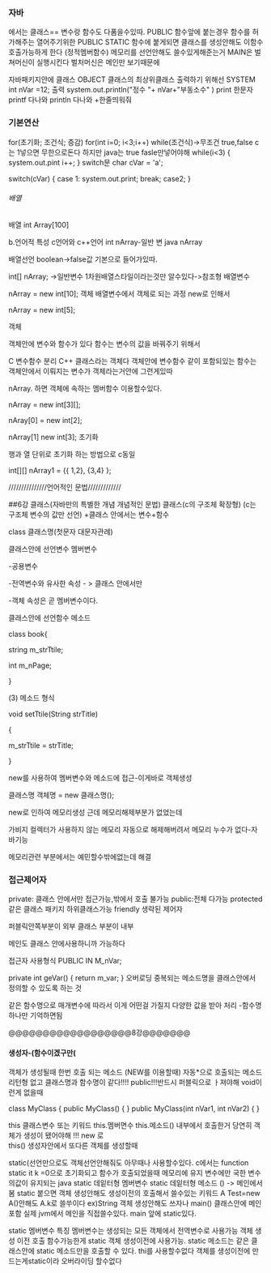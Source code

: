 
### 자바
에서는 클래스== 변수랑 함수도 다품을수있따.
PUBLIC  함수앞에 붙는경우
함수를 허가해주는 열어주기위한 PUBLIC 
STATIC  함수에 붙게되면 클래스를 생성안해도 이함수 호출가능하게 한다 (정적멤버함수)
메모리를 선언안해도 쓸수있게해준는거
MAIN은 벌쳐머신이 실행시킨다 벌처머신은 메인만 보기때문에


자바패키지안에 클래스
OBJECT 클래스의 최상위클래스
출력하기 위해선 SYSTEM
int nVar =12;
출력 system.out.println("정수 "+ nVar+"부동소수" )
print 한문자 
printf 다나와 
println 다나와 +한줄띄워줘


### 기본연산
for(초기화; 조건식; 증감)
for(int i=0; i<3;i++)
while(조건식)->무조건 true,false
c는 1넣으면 무한으로돈다 하지만 java는 true fasle만넣어야해
while(i<3)
{
system.out.pint
i++;
}
switch문
char cVar = 'a';

switch(cVar)
{
case 1:
                   system.out.print;
                  break;
case2;
}

###### 배열

배열
int Array[100]

b.언어적 특성
c언어와 c++언어
int nArray-일반 변
java nArray

배열선언
boolean->false값 기본으로 들어가있따.

int[] nArray;  ->일반변수 1차원배열스타일이라는것만 알수있다->참조형 배열변수

nArray = new int[10]; 객체       배열변수에서 객체로 되는 과정 new로 인해서

nArray = new int[5];

객체

객체안에 변수와 함수가 있다 함수는 변수의 값을 바꿔주기 위해서 

C 변수함수 분리 C++ 클래스라는 객체다 객체안에 변수함수 같이 포함되있는 함수는 객체안에서 이뤄지는 변수가 객체라는거안에 그런게있따
 
nArray. 하면 객체에 속하는 멤버함수 이용할수있다.

nArray = new int[3][];

nAray[0] = new int[2];

nArray[1]  new int[3];
초기화 

행과 열 단위로 초기화 하는 방법으로 c동일

int[][] nArray1 = {{ 1,2}, {3,4} }; 

///////////////언어적인 문법/////////////

##6강 클래스(자바만의 특별한 개념 개념적인 문법)
클래스(c의 구조체 확장형)
(c는 구조체 변수의 값만 선언)
+클래스 안에서는 변수+함수

class 클래스명(첫문자 대문자관례)

클래스안에 선언변수 멤버변수

-공용변수

-전역변수와 유사한 속성 - > 클래스 안에서만

-객체 속성은 곧 멤버변수이다.

클래스안에 선언함수 메소드

class book{

string m_strTtile;

int m_nPage;

}

(3) 메소드 형식

void setTtile(String strTitle)

{

m_strTtile = strTitle;

}

new를 사용하여 멤버변수와 메소드에 접근-이게바로 객체생성

클래스명  객체명 = new 클래스명();

new로 인하여 메모리생성 근데 메모리해제부분가 없었는데

가비지 컬렉터가 사용하지 않는 메모리 자동으로 해제해버려서 메모리 누수가 없다-자바기능  

메모리관련 부분에서는 예민할수밖에없는데 해결


### 접근제어자
private:  클래스 안에서만 접근가능,밖에서 호출 불가능
public:전체 다가능
protected 같은 클래스 패키지 하위클래스가능
friendly 생략된 제어자


퍼블릭안쪽부분이 외부  클래스 부분이 내부

메인도 클래스 안에사용하니까 가능하다

접근자 사용형식
PUBLIC IN M_nVar;

private int geVar()
{
return m_var;
}
오버로딩
중복되는 메소드명을 클래스안에서 정의할 수 있도록 하는 것

같은 함수명으로 매개변수에 따라서 이게 어떤걸 가질지 다양한 값을 받아 처리
-함수명 하나만 기억하면됨

@@@@@@@@@@@@@@@@@@8강@@@@@@@
#### 생성자-(함수이겠구만(
객체가 생성될때 한번 호출 되는 메소드 (NEW를 이용할때)
자동*으로 호출되는 메소드
리턴형 없고 클래스명과 함수명이 같다!!!!
public!!!반드시 퍼블릭으로 ㅏ져야해
void이런게 없을때

class MyClass
{
public MyClass()
{
}
public MyClass(int nVar1, int nVar2)
{
}

this
클래스변수 또는 키워드
this.멤버면수
this.메소드() 
내부에서 호출한거 당연히 객체가 생성이 됐어야해 !!! new 로  
this()
생성자안에서 또다른 객체를 생성할때 


static(선언만으로도 객체선언안해줘도 아무때나 사용할수있다.
c에서는 function static it k =0으로 초기화되고 함수가 호출되었을때 메모리에 유지
변수에만 국한 변수의값이 유지되는
java
static 데잍터형 멤버변수 
static 데잍터형 메소드 () -> 메인에서 봄
static 붙으면 객체 생성안해도 생성이전의 호출해서 쓸수있는 키워드
 A Test=new A()안해도 A.k로 쓸쑤이다
ex)String 객체 생성안해도 쓰자나
main() 클래스안에 메인 포함
실제 jvm에서 메인을 직접쓸수있다.
main 앞에 static있다.

static 멤버변수 특징
멤버변수는 생성되는   모든 객체에서 전역변수로 사용가능
객체 생성 이전 호출 함수가능한게 static 객체 생성이전에 사용가능.
static 메소드는 같은 클래스안에 static 메소드만을 호출할 수 있다.
thi를 사용할수없다 객체를 생성이전에 만드는게static이라
오버라이딩 할수없다
